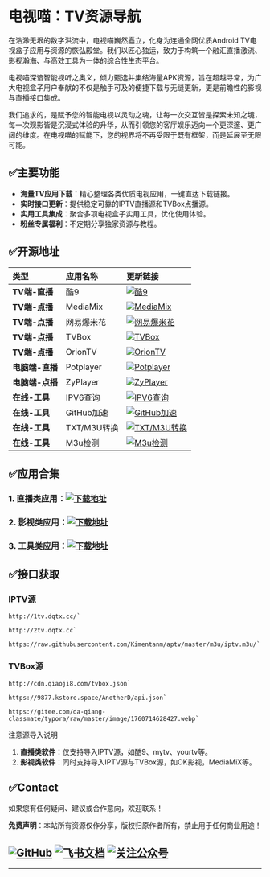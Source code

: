 # 电视喵：TV资源导航


在浩渺无垠的数字洪流中，电视喵巍然矗立，化身为连通全网优质Android TV电视盒子应用与资源的恢弘殿堂。我们以匠心独运，致力于构筑一个融汇直播激流、影视瀚海、与高效工具为一体的综合性生态平台。

电视喵深谙智能视听之奥义，倾力甄选并集结海量APK资源，旨在超越寻常，为广大电视盒子用户奉献的不仅是触手可及的便捷下载与无缝更新，更是前瞻性的影视与直播接口集成。

我们追求的，是赋予您的智能电视以灵动之魂，让每一次交互皆是探索未知之境，每一次观影皆是沉浸式体验的升华，从而引领您的客厅娱乐迈向一个更深邃、更广阔的维度。在电视喵的赋能下，您的视界将不再受限于既有框架，而是延展至无限可能。

## ✅主要功能

-   **海量TV应用下载**：精心整理各类优质电视应用，一键直达下载链接。
-   **实时接口更新**：提供稳定可靠的IPTV直播源和TVBox点播源。
-   **实用工具集成**：聚合多项电视盒子实用工具，优化使用体验。
-   **粉丝专属福利**：不定期分享独家资源与教程。

## ✅开源地址

| 类型            | 应用名称    | 更新链接                                                                                                                                                                                                                                                                                                                                                                                                                                                                                        |
| :-------------- | :---------- | :-------------------------------------------------------------------------------------------------------------------------------------------------------------------------------------------------------------------------------------------------------------------------------------------------------------------------------------------------------------------------------------------------------------------------------------------------------------------------------------- |
| **TV端-直播**   | 酷9         | [![酷9](https://img.shields.io/badge/-酷9-blueviolet)](https://pan.xunlei.com/x/VOc19v6j083vscOuJTHMotXXA1?pwd=prgs#)                                                                                                                                                                                                                                                                                                                                                                       |
| **TV端-点播**   | MediaMix    | [![MediaMix](https://img.shields.io/badge/-MediaMix-blueviolet)](https://pan.xunlei.com/x/VOc1AxykD5hgSXcta4ZSCFMNA1?pwd=be8u#)                                                                                                                                                                                                                                                                                                                                                         |
| **TV端-点播**   | 网易爆米花  | [![网易爆米花](https://img.shields.io/badge/-网易爆米花-red)](https://bmh.163.com/)                                                                                                                                                                                                                                                                                                                                                                                                      |
| **TV端-点播**   | TVBox       | [![TVBox](https://img.shields.io/badge/-TVBox-blueviolet)](https://www.kdocs.cn/l/cbqzlC3waPFX)                                                                                                                                                                                                                                                                                                                                                                                         |
| **TV端-点播**   | OrionTV     | [![OrionTV](https://img.shields.io/badge/-OrionTV-blueviolet)](https://github.com/orion-lib/OrionTV/releases)                                                                                                                                                                                                                                                                                                                                                                           |
| **电脑端-直播** | Potplayer   | [![Potplayer](https://img.shields.io/badge/-Potplayer-lightgreen)](https://www.kdocs.cn/l/clmJIYpDA4mH)                                                                                                                                                                                                                                                                                                                                                                                 |
| **电脑端-点播** | ZyPlayer    | [![ZyPlayer](https://img.shields.io/badge/-ZyPlayer-lightgreen)](https://www.kdocs.cn/l/clmJIYpDA4mH)                                                                                                                                                                                                                                                                                                                                                                                   |
| **在线-工具**   | IPV6查询    | [![IPV6查询](https://img.shields.io/badge/-IPV6查询-lightgrey)](https://ipconfig.com/zh)                                                                                                                                                                                                                                                                                                                                                                                                |
| **在线-工具**   | GitHub加速  | [![GitHub加速](https://img.shields.io/badge/-GitHub加速-orange)](https://proxy.pipers.cn/)                                                                                                                                                                                                                                                                                                                                                                                              |
| **在线-工具**   | TXT/M3U转换 | [![TXT/M3U转换](https://img.shields.io/badge/-TXT%2FM3U转换-yellowgreen)](https://www.qiushui.vip/gj/zh.html)                                                                                                                                                                                                                                                                                                                                                                           |
| **在线-工具**   | M3u检测     | [![M3u检测](https://img.shields.io/badge/-M3u检测-darkgreen)](https://pan.xunlei.com/s/VObOEh5aX766n2zOEttkN1oPA1?pwd=t6ku#)                                                                                                                                                                                                                                                                                                                                                             |

## ✅应用合集

### 1. 直播类应用：[![下载地址](https://img.shields.io/badge/-前往下载-informational)](https://pan.xunlei.com/x/VOc03g4SRNe1cv1Q-k6u7G2lA1?pwd=mt63#)

### 2. 影视类应用：[![下载地址](https://img.shields.io/badge/-前往下载-informational)](https://pan.xunlei.com/x/VOc03mdrabEobKGnIwPCUvREA1?pwd=2ku6#)

### 3. 工具类应用：[![下载地址](https://img.shields.io/badge/-前往下载-informational)](https://pan.xunlei.com/x/VOc03sJogWROkrLSr6DyApFrA1?pwd=nmsb#)


## ✅接口获取

### IPTV源

```
http://1tv.dqtx.cc/`

http://2tv.dqtx.cc`

https://raw.githubusercontent.com/Kimentanm/aptv/master/m3u/iptv.m3u/`
```



### TVBox源

```
http://cdn.qiaoji8.com/tvbox.json`

https://9877.kstore.space/AnotherD/api.json`

https://gitee.com/da-qiang-classmate/typora/raw/master/image/1760714628427.webp`
```


注意源导入说明

1.  **直播类软件**：仅支持导入IPTV源，如酷9、mytv、yourtv等。
2.  **影视类软件**：同时支持导入IPTV源与TVBox源，如OK影视，MediaMiX等。

## ✅Contact 

如果您有任何疑问、建议或合作意向，欢迎联系！

**免费声明**：本站所有资源仅作分享，版权归原作者所有，禁止用于任何商业用途！

[![GitHub](https://img.shields.io/badge/GitHub-大强同学-181717?logo=github)](https://github.com/dqtx760)
[![飞书文档](https://img.shields.io/badge/知识库-教程合集-00A1E9?logo=feishu)](https://xodnytdcaw.feishu.cn/wiki/BtjSwIjMuiISo7kNFiQcMMXcnKc)
[![关注公众号](https://img.shields.io/badge/公众号-大强同学-07C160?logo=wechat)](https://gitee.com/da-qiang-classmate/typora/raw/master/image/687df59c-f85e-4a5f-ab35-cf86112e87fd.webp) <!-- 假设这是公众号二维码链接 -->
---



---
